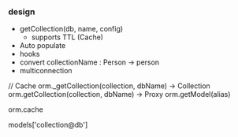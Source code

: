 ### design

* getCollection(db, name, config)
    * supports TTL (Cache)
* Auto populate
* hooks
* convert collectionName : Person -> person 
* multiconnection

// Cache
orm._getCollection(collection, dbName) -> Collection
orm.getCollection(collection, dbName) -> Proxy
orm.getModel(alias)

orm.cache 

models['collection@db']


